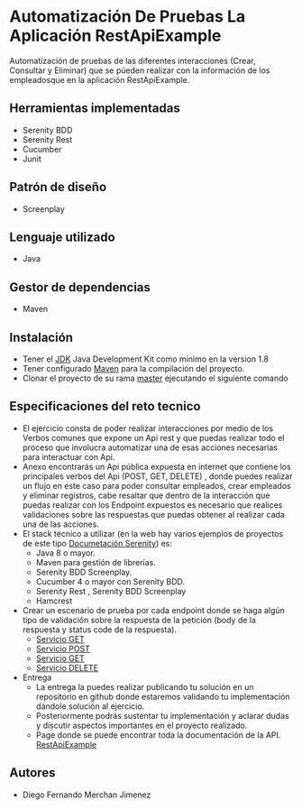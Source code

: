 # Automatización De Pruebas La Aplicación RestApiExample

Automatización de pruebas de las diferentes interacciones (Crear, Consultar y Eliminar) que se púeden realizar con la información de los empleadosque en la aplicación RestApiExample.

## Herramientas implementadas
* Serenity BDD
* Serenity Rest
* Cucumber
* Junit

## Patrón de diseño
* Screenplay

## Lenguaje utilizado
* Java

## Gestor de dependencias
* Maven

## Instalación
* Tener el [JDK](https://www.oracle.com/co/java/technologies/javase/javase8-archive-downloads.html) Java Development Kit como minimo en la version 1.8
* Tener configurado [Maven](https://maven.apache.org/download.cgi) para la compilación del proyecto.
* Clonar el proyecto de su rama [master](https://github.com/dfmerchan2/DummyRestApiExample.git) ejecutando el siguiente comando

## Especificaciones del reto tecnico
* El ejercicio consta de poder realizar interacciones por medio de los Verbos comunes   que expone un Api rest y que puedas realizar todo el proceso que involucra   automatizar una de esas acciones necesarias para interactuar con Api.
* Anexo encontrarás un Api pública expuesta en internet que contiene los principales  verbos del Api (POST, GET, DELETE) , donde puedes realizar un flujo en este caso   para poder consultar empleados, crear empleados y eliminar registros, cabe resaltar   que dentro de la interacción que puedas realizar con los Endpoint expuestos es   necesario que realices validaciones sobre las respuestas que puedas obtener al   realizar cada una de las acciones.
* El stack técnico a utilizar (en la web hay varios ejemplos de proyectos de este tipo [Documetación Serenity](https://serenity-bdd.github.io/theserenitybook/latest/cucumber.html)) es:
  * Java 8 o mayor.
  * Maven para gestión de librerías.
  * Serenity BDD Screenplay.
  * Cucumber 4 o mayor con Serenity BDD.
  * Serenity Rest , Serenity BDD Screenplay
  * Hamcrest
* Crear un escenario de prueba por cada endpoint donde se haga algún tipo de   validación sobre la respuesta de la petición (body de la respuesta y status code de la respuesta).
  * [Servicio GET](http://dummy.restapiexample.com/api/v1/employees)
  * [Servicio POST](http://dummy.restapiexample.com/api/v1/create)
  * [Servicio GET](http://dummy.restapiexample.com/api/v1/employee/1)
  * [Servicio DELETE](http://dummy.restapiexample.com/api/v1/delete/2)
* Entrega
  * La entrega la puedes realizar publicando tu solución en un repositorio en github donde estaremos validando tu implementación dándole solución al ejercicio.
  * Posteriormente podrás sustentar tu implementación y aclarar dudas y discutir aspectos importantes en el proyecto realizado.
  * Page donde se puede encontrar toda la documentación de la API. [RestApiExample](http://dummy.restapiexample.com/)

## Autores
- Diego Fernando Merchan Jimenez
    